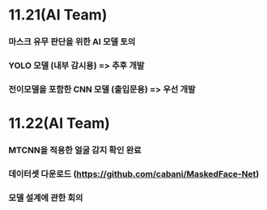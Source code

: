 # 11.21(AI Team) 

### 마스크 유무 판단을 위한 AI 모델 토의

### YOLO 모델 (내부 감시용)  => 추후 개발

### 전이모델을 포함한 CNN 모델 (출입문용) => 우선 개발

# 11.22(AI Team)

### MTCNN을 적용한 얼굴 감지 확인 완료
### 데이터셋 다운로드 (https://github.com/cabani/MaskedFace-Net)
### 모델 설계에 관한 회의 





